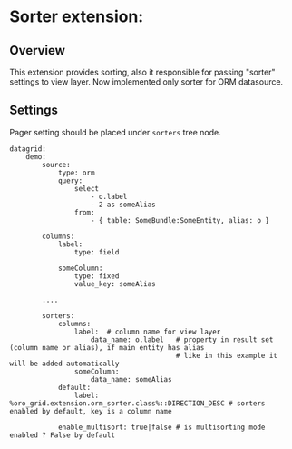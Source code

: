 Sorter extension:
=======

Overview
--------
This extension provides sorting, also it responsible for passing "sorter" settings to view layer.
Now implemented only sorter for ORM datasource.

Settings
---------
Pager setting should be placed under `sorters` tree node.

```
datagrid:
    demo:
        source:
            type: orm
            query:
                select
                    - o.label
                    - 2 as someAlias
                from:
                    - { table: SomeBundle:SomeEntity, alias: o }

        columns:
            label:
                type: field

            someColumn:
                type: fixed
                value_key: someAlias

        ....

        sorters:
            columns:
                label:  # column name for view layer
                    data_name: o.label   # property in result set (column name or alias), if main entity has alias
                                         # like in this example it will be added automatically
                someColumn:
                    data_name: someAlias
            default:
                label: %oro_grid.extension.orm_sorter.class%::DIRECTION_DESC # sorters enabled by default, key is a column name

            enable_multisort: true|false # is multisorting mode enabled ? False by default

```
